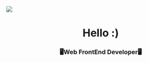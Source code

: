 <img src="https://capsule-render.vercel.app/api?type=wave&color=auto&height=300&section=header&text=Profile&fontSize=90" />

# <div align="center"> Hello  :) </div>
### <div align="center"> 🖥️Web FrontEnd Developer🖥️ </div>








       
       
       
       
       
       
       
       
       
       
       
       
       
       
       
       
       
       
       
       
       
<!--
**LimJaeSub/LimJaeSub** is a ✨ _special_ ✨ repository because its `README.md` (this file) appears on your GitHub profile.

Here are some ideas to get you started:

- 🔭 I’m currently working on ...
- 🌱 I’m currently learning ...
- 👯 I’m looking to collaborate on ...
- 🤔 I’m looking for help with ...
- 💬 Ask me about ...
- 📫 How to reach me: ...
- 😄 Pronouns: ...
- ⚡ Fun fact: ...
-->



